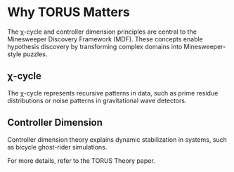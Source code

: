 # Why TORUS Matters

The χ-cycle and controller dimension principles are central to the Minesweeper Discovery Framework (MDF). These concepts enable hypothesis discovery by transforming complex domains into Minesweeper-style puzzles.

## χ-cycle

The χ-cycle represents recursive patterns in data, such as prime residue distributions or noise patterns in gravitational wave detectors.

## Controller Dimension

Controller dimension theory explains dynamic stabilization in systems, such as bicycle ghost-rider simulations.

For more details, refer to the TORUS Theory paper.
